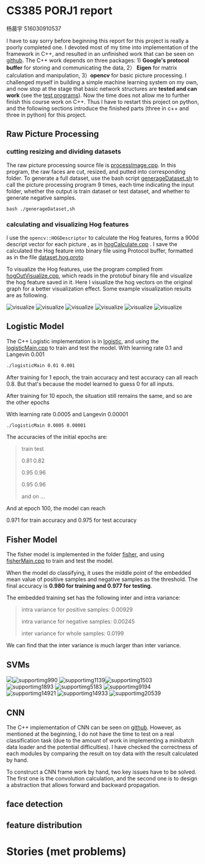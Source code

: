 # CS385 PORJ1 report

杨晨宇 516030910537

I have to say sorry before beginning this report for this project is really a poorly completed one. I devoted most of my time into implementation of the framework in C++, and resulted in an unfinished work that can be seen on [github](https://github.com/yangcyself/CS385cpp.git). The C++ work depends on three packages: 1) **Google's protocol buffer** for storing and communicating the data,  2） **Eigen** for matrix calculation and manipulation, 3）**opencv** for basic picture processing. I challenged myself in building a simple machine learning system on my own, and now stop at the stage that basic network structures are **tested and can work** (see the [test programs](<https://github.com/yangcyself/CS385cpp/tree/master/test>)). Now the time does not allow me to further finish this course work on C++. Thus I have to restart this project on python, and the following sections introduce the finished parts (three in c++ and three in python) for this project. 

## Raw Picture Processing

### cutting resizing and dividing datasets

The raw picture processing source file is [processImage.cpp](./processImage.cpp).  In this program, the raw faces are cut, resized, and putted into corresponding folder. To generate a full dataset, use the bash script [generageDataset.sh](./generageDataset.sh) to call the picture processing program 9 times, each time indicating the input folder, whether the output is train dataset or test dataset, and whether to generate negative samples.

`bash ./generageDataset,sh`

### calculating and visualizing Hog features

I use the `opencv::HOGDescriptor` to calculate the Hog features, forms a 900d descript vector for each picture , as in [hogCalculate.cpp](./hogCalculate.cpp) . I save the calculated the Hog feature into binary file using Protocol buffer, formatted as in the file [dataset.hog.proto](protobuf\dataset.hog.proto)

To visualize the Hog features, use the program complied from [hogOutVisualize.cpp](./hogOutVisualize.cpp), which reads in the protobuf binary file and visualize the hog feature saved in it. Here I visualize the hog vectors on the original graph for a better visualization effect. Some example visualization results are as following.

![visualize](./reportPics/1.jpg) ![visualize](./reportPics/2.jpg) ![visualize](./reportPics/3.jpg) ![visualize](./reportPics/4.jpg) ![visualize](./reportPics/5.jpg) ![visualize](./reportPics/6.jpg)



## Logistic Model

The C++ Logistic implementation is in [logistic](./logistic), and using the [logisticMain.cpp](logisticMain.cpp) to train and test the model.  With learning rate 0.1 and Langevin 0.001

```bash
./logisticMain 0.01 0.001
```

After training for 1 epoch, the train accuracy and test accuracy can all reach 0.8. But that's because the model learned to guess 0 for all inputs.

After training for 10 epoch, the situation still remains the same,  and so are the other epochs

With learning rate 0.0005 and Langevin 0.00001

```bash
./logisticMain 0.0005 0.00001
```

The accuracies of the initial epochs are:

> train test
>
> 0.81 0.82
>
> 0.95 0.96
>
> 0.95 0.96
>
> and on ...

And at epoch 100, the model can reach

0.971 for train accuracy and 0.975 for test accuracy



## Fisher Model

The fisher model is implemented in the folder [fisher](./fisher), and using [fisherMain.cpp](fisherMain.cpp) to train and test the model.

When the model do classifying, it uses the middle point of the embedded mean value of positive samples and negative samples as the threshold.  The final accuracy is **0.980 for training and 0.977 for testing**.

The embedded training set has the following inter and intra variance:

> intra variance for positive samples: 0.00929 
>
> intra variance for negative samples: 0.00245
>
> inter variance for whole samples: 0.0199

We can find that the inter variance is much larger than inter variance.



## SVMs



![](D:\yangcy\UNVjunior\CS385\PROJ1\CS385cpp\reportPics\supportimg963.jpg)![supportimg990](D:\yangcy\UNVjunior\CS385\PROJ1\CS385cpp\reportPics\supportimg990.jpg) ![supportimg1139](D:\yangcy\UNVjunior\CS385\PROJ1\CS385cpp\reportPics\supportimg1139.jpg)![supportimg1503](D:\yangcy\UNVjunior\CS385\PROJ1\CS385cpp\reportPics\supportimg1503.jpg) ![supportimg1893](D:\yangcy\UNVjunior\CS385\PROJ1\CS385cpp\reportPics\supportimg1893.jpg) ![supportimg5183](D:\yangcy\UNVjunior\CS385\PROJ1\CS385cpp\reportPics\supportimg5183.jpg) ![supportimg9194](D:\yangcy\UNVjunior\CS385\PROJ1\CS385cpp\reportPics\supportimg9194.jpg) ![supportimg14921](D:\yangcy\UNVjunior\CS385\PROJ1\CS385cpp\reportPics\supportimg14921.jpg) ![supportimg14933](D:\yangcy\UNVjunior\CS385\PROJ1\CS385cpp\reportPics\supportimg14933.jpg) ![supportimg20539](D:\yangcy\UNVjunior\CS385\PROJ1\CS385cpp\reportPics\supportimg20539.jpg)

## CNN

The C++ implementation of CNN can be seen on [github](<https://github.com/yangcyself/CS385cpp/tree/master/cnn>). However, as mentioned at the beginning, I do not have the time to test on a real classification task (due to the amount of work in implementing a minibatch data loader and the potential difficulties). I have checked the correctness of each modules by comparing the result on toy data with the result calculated by hand. 

To construct a CNN frame work by hand, two key issues have to be solved. The first one is the convolution calculation, and the second one is to design a abstraction that allows forward and backward propagation. 

## face detection

## feature distribution

# Stories (met problems)

